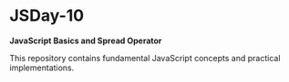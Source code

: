 # JSDay-10
<b> JavaScript Basics and Spread Operator </b> <br>

This repository contains fundamental JavaScript concepts and practical implementations. 
